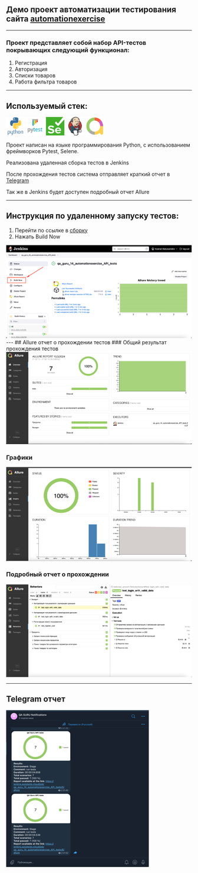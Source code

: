 ## Демо проект автоматизации тестирования сайта [automationexercise](https://automationexercise.com/)

---
### Проект представляет собой набор API-тестов покрывающих следующий функционал:
1. Регистрация
2. Авторизация
3. Списки товаров
4. Работа фильтра товаров

---
## Используемый стек:
<img src="media/python-original-wordmark.svg" width="50" height="50"/>
<img src="media/pytest-original-wordmark.svg" width="50" height="50"/>
<img src="media/Selenium.png" width="50" height="50"/>
<img src="media/jenkins-original.svg" width="50" height="50"/>
<img src="media/AllureReport.png" width="50" height="50"/>

Проект написан на языке программирования Python, с использованием фреймворков Pytest, Selene.

Реализована удаленная сборка тестов в Jenkins

После прохождения тестов система отправляет краткий отчет в [Telegram](https://t.me/demo_project_notifications)

Так же в Jenkins будет доступен подробный отчет Allure

---

## Инструкция по удаленному запуску тестов:
1. Перейти по ссылке в [сборку](https://jenkins.autotests.cloud/job/qa_guru_14_automationexercise_API_tests/)
2. Нажать Build Now
<img src="media/jenkins_build_now.png"/>
---
## Allure отчет о прохождении тестов
### Общий результат прохождения тестов
<img src="media/allure_general_report.png"/>

### Графики
<img src="media/allure_grafics.png"/>

### Подробный отчет о прохождении
<img src="media/allure_detailed_report.png"/>

---
## Telegram отчет
<img src="media/telegram_allure_report.png"/>

